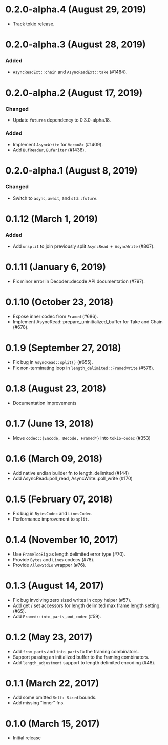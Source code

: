 # 0.2.0-alpha.4 (August 29, 2019)

- Track tokio release.

# 0.2.0-alpha.3 (August 28, 2019)

### Added
- `AsyncReadExt::chain` and `AsyncReadExt::take` (#1484).

# 0.2.0-alpha.2 (August 17, 2019)

### Changed
- Update `futures` dependency to 0.3.0-alpha.18.

### Added
- Implement `AsyncWrite` for `Vec<u8>` (#1409).
- Add `BufReader`, `BufWriter` (#1438).

# 0.2.0-alpha.1 (August 8, 2019)

### Changed
- Switch to `async`, `await`, and `std::future`.

# 0.1.12 (March 1, 2019)

### Added
- Add `unsplit` to join previously split `AsyncRead + AsyncWrite` (#807).

# 0.1.11 (January 6, 2019)

* Fix minor error in Decoder::decode API documentation (#797).

# 0.1.10 (October 23, 2018)

* Expose inner codec from `Framed` (#686).
* Implement AsyncRead::prepare_uninitialized_buffer for Take and Chain (#678).

# 0.1.9 (September 27, 2018)

* Fix bug in `AsyncRead::split()` (#655).
* Fix non-terminating loop in `length_delimited::FramedWrite` (#576).

# 0.1.8 (August 23, 2018)

* Documentation improvements

# 0.1.7 (June 13, 2018)

* Move `codec::{Encode, Decode, Framed*}` into `tokio-codec` (#353)

# 0.1.6 (March 09, 2018)

* Add native endian builder fn to length_delimited (#144)
* Add AsyncRead::poll_read, AsyncWrite::poll_write (#170)

# 0.1.5 (February 07, 2018)

* Fix bug in `BytesCodec` and `LinesCodec`.
* Performance improvement to `split`.

# 0.1.4 (November 10, 2017)

* Use `FrameTooBig` as length delimited error type (#70).
* Provide `Bytes` and `Lines` codecs (#78).
* Provide `AllowStdIo` wrapper (#76).

# 0.1.3 (August 14, 2017)

* Fix bug involving zero sized writes in copy helper (#57).
* Add get / set accessors for length delimited max frame length setting. (#65).
* Add `Framed::into_parts_and_codec` (#59).

# 0.1.2 (May 23, 2017)

* Add `from_parts` and `into_parts` to the framing combinators.
* Support passing an initialized buffer to the framing combinators.
* Add `length_adjustment` support to length delimited encoding (#48).

# 0.1.1 (March 22, 2017)

* Add some omitted `Self: Sized` bounds.
* Add missing "inner" fns.

# 0.1.0 (March 15, 2017)

* Initial release
